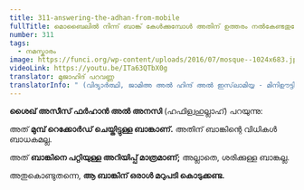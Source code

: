 ```yaml
---
title: 311-answering-the-adhan-from-mobile
fullTitle: മൊബൈലിൽ നിന്ന് ബാങ്ക് കേൾക്കുമ്പോൾ അതിന് ഉത്തരം നൽകേണ്ടതുണ്ടോ?
number: 311
tags:
  - നമസ്കാരം
image: https://funci.org/wp-content/uploads/2016/07/mosque--1024x683.jpg
videoLink: https://youtu.be/ITa63QTbX0g
translator: മുജാഹിദ് പറവണ്ണ
translatorInfo: " (വിദ്യാർത്ഥി, ജാമിഅ അൽ ഹിന്ദ് അൽ ഇസ്‌ലാമിയ്യ - മിനിഊട്ടി)"
---
```

**ശൈഖ് അസീസ് ഫർഹാൻ അൽ അനസി** (ഹഫിള്വഹുല്ലാഹ്) പറയുന്നു: 

അത് **മുമ്പ് റെക്കോർഡ് ചെയ്തിട്ടുള്ള ബാങ്കാണ്.** അതിന് ബാങ്കിന്റെ വിധികൾ ബാധകമല്ല.

അത് **ബാങ്കിനെ പറ്റിയുള്ള അറിയിപ്പ് മാത്രമാണ്;** അല്ലാതെ, ശരിക്കുള്ള ബാങ്കല്ല.

അതുകൊണ്ടുതന്നെ, **ആ ബാങ്കിന് ഒരാൾ മറുപടി കൊടുക്കണ്ട.**